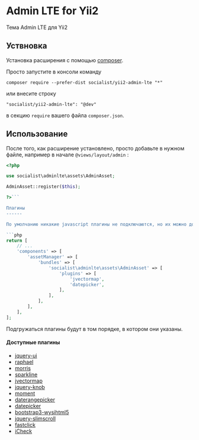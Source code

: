 Admin LTE for Yii2
==================
Тема Admin LTE для Yii2

Уствновка
------------

Установка расширения с помощью [composer](http://getcomposer.org/download/).

Просто запустите в консоли команду

```
composer require --prefer-dist socialist/yii2-admin-lte "*"
```

или внесите строку

```
"socialist/yii2-admin-lte": "@dev"
```

в секцию `require` вашего файла `composer.json`.


Использование
-----

После того, как расширение установлено, просто добавьте в нужном файле, например в начале `@views/layout/admin`  :

```php
<?php

use socialist\adminlte\assets\AdminAsset;

AdminAsset::register($this);

?>```

Плагины
------

По умолчанию никакие javascript плагины не подключаются, но их можно добавить в конфигурации:

```php
return [
    // ...
    'components' => [
        'assetManager' => [
            'bundles' => [
                'socialist\adminlte\assets\AdminAsset' => [
                    'plugins' => [
                        'jvectormap',
                        'datepicker',
                    ],
                ],
            ],
        ],
    ],
];
```

Подгружаться плагины будут в том порядке, в котором они указаны.

#### Доступные плагины ####

+ [jquery-ui](https://jqueryui.com/)
+ [raphael](http://raphaeljs.com/)
+ [morris](http://morrisjs.github.io/morris.js/)
+ [sparkline](http://omnipotent.net/jquery.sparkline/)
+ [jvectormap](http://jvectormap.com/)
+ [jquery-knob](https://github.com/aterrien/jQuery-Knob)
+ [moment](http://momentjs.com/)
+ [daterangepicker](https://github.com/dangrossman/bootstrap-daterangepicker)
+ [datepicker](https://github.com/eternicode/bootstrap-datepicker)
+ [bootstrap3-wysihtml5](https://github.com/schnawel007/bootstrap3-wysihtml5)
+ [jquery-slimscroll](http://rocha.la/jQuery-slimScroll)
+ [fastclick](https://github.com/ftlabs/fastclick)
+ [iCheck](https://github.com/fronteed/iCheck)

